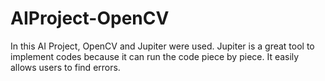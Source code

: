 # AIProject-OpenCV
In this AI Project, OpenCV and Jupiter were used. Jupiter is a great tool to implement codes because it can run the code piece by piece. It easily allows users to find errors.    
